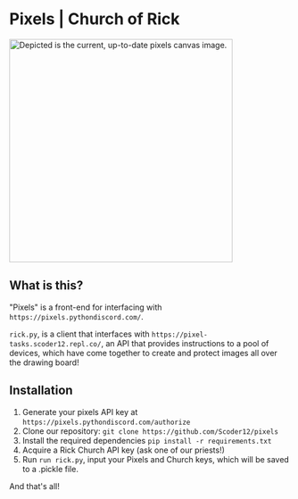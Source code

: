 # Pixels | Church of Rick

<img src="https://pixel-tasks.scoder12.repl.co/images/test.png" alt="Depicted is the current, up-to-date pixels canvas image." width="400"/>

## What is this?
"Pixels" is a front-end for interfacing with `https://pixels.pythondiscord.com/`. 

`rick.py`, is a client that interfaces with `https://pixel-tasks.scoder12.repl.co/`, an API that provides instructions to a pool of devices, which have come together to create and protect images all over the drawing board!


## Installation
1. Generate your pixels API key at `https://pixels.pythondiscord.com/authorize`
2. Clone our repository: `git clone https://github.com/Scoder12/pixels`
3. Install the required dependencies `pip install -r requirements.txt`
4. Acquire a Rick Church API key (ask one of our priests!) 
5. Run `run rick.py`, input your Pixels and Church keys, which will be saved to a .pickle file.

And that's all!
